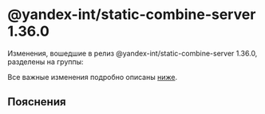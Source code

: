 # @yandex-int/static-combine-server 1.36.0

<!-- ЧЕЛОВЕЧЕСКОЕ ВСТУПЛЕНИЕ -->

Изменения, вошедшие в релиз @yandex-int/static-combine-server 1.36.0, разделены на группы:

Все важные изменения подробно описаны [ниже](#Пояснения).

## Пояснения

